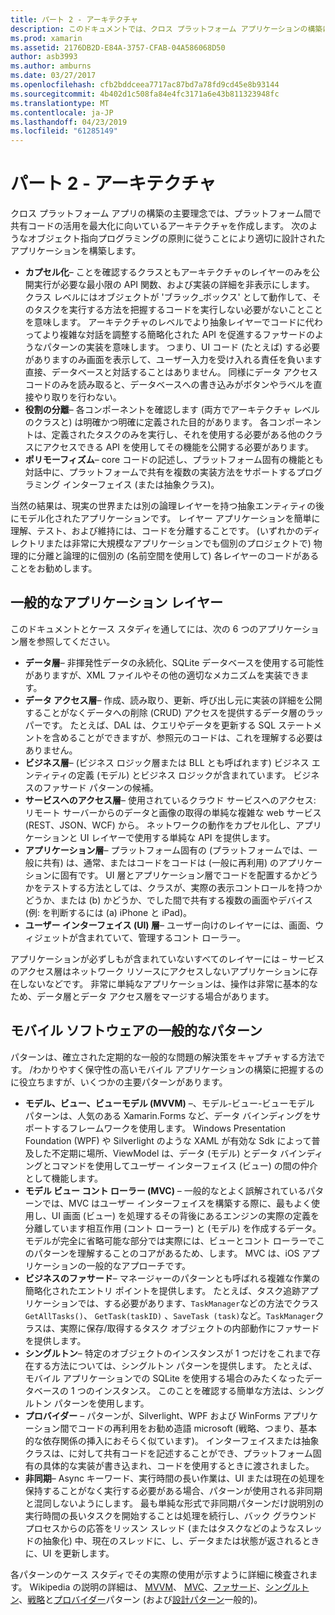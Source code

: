 ```yaml
---
title: パート 2 - アーキテクチャ
description: このドキュメントでは、クロス プラットフォーム アプリケーションの構築に役立つアーキテクチャ パターンについて説明します。 一般的なアプリケーション レイヤー (データ層、データ アクセス層など) と (MVVM、MVC など) の一般的なモバイル ソフトウェア パターンについて説明します
ms.prod: xamarin
ms.assetid: 2176DB2D-E84A-3757-CFAB-04A586068D50
author: asb3993
ms.author: amburns
ms.date: 03/27/2017
ms.openlocfilehash: cfb2bddceea7717ac87bd7a78fd9cd45e8b93144
ms.sourcegitcommit: 4b402d1c508fa84e4fc3171a6e43b811323948fc
ms.translationtype: MT
ms.contentlocale: ja-JP
ms.lasthandoff: 04/23/2019
ms.locfileid: "61285149"
---
```

# <a name="part-2---architecture"></a>パート 2 - アーキテクチャ

クロス プラットフォーム アプリの構築の主要理念では、プラットフォーム間で共有コードの活用を最大化に向いているアーキテクチャを作成します。 次のようなオブジェクト指向プログラミングの原則に従うことにより適切に設計されたアプリケーションを構築します。

-   **カプセル化**– ことを確認するクラスともアーキテクチャのレイヤーのみを公開実行が必要な最小限の API 関数、および実装の詳細を非表示にします。 クラス レベルにはオブジェクトが 'ブラック_ボックス' として動作して、そのタスクを実行する方法を把握するコードを実行しない必要がないことことを意味します。 アーキテクチャのレベルでより抽象レイヤーでコードに代わってより複雑な対話を調整する簡略化された API を促進するファサードのようなパターンの実装を意味します。 つまり、UI コード (たとえば) する必要がありますのみ画面を表示して、ユーザー入力を受け入れる責任を負います直接、データベースと対話することはありません。 同様にデータ アクセス コードのみを読み取ると、データベースへの書き込みがボタンやラベルを直接やり取りを行わない。
-   **役割の分離**– 各コンポーネントを確認します (両方でアーキテクチャ レベルのクラスと) は明確かつ明確に定義された目的があります。 各コンポーネントは、定義されたタスクのみを実行し、それを使用する必要がある他のクラスにアクセスできる API を使用してその機能を公開する必要があります。
-   **ポリモーフィズム**– core コードの記述し、プラットフォーム固有の機能とも対話中に、プラットフォームで共有を複数の実装方法をサポートするプログラミング インターフェイス (または抽象クラス)。


当然の結果は、現実の世界または別の論理レイヤーを持つ抽象エンティティの後にモデル化されたアプリケーションです。 レイヤー アプリケーションを簡単に理解、テスト、および維持には、コードを分離することです。 (いずれかのディレクトリまたは非常に大規模なアプリケーションでも個別のプロジェクトで) 物理的に分離と論理的に個別の (名前空間を使用して) 各レイヤーのコードがあることをお勧めします。

 <a name="Typical_Application_Layers" />


## <a name="typical-application-layers"></a>一般的なアプリケーション レイヤー

このドキュメントとケース スタディを通してには、次の 6 つのアプリケーション層を参照してください。

-   **データ層**– 非揮発性データの永続化、SQLite データベースを使用する可能性がありますが、XML ファイルやその他の適切なメカニズムを実装できます。
-   **データ アクセス層**– 作成、読み取り、更新、呼び出し元に実装の詳細を公開することがなくデータへの削除 (CRUD) アクセスを提供するデータ層のラッパーです。 たとえば、DAL は、クエリやデータを更新する SQL ステートメントを含めることができますが、参照元のコードは、これを理解する必要はありません。
-   **ビジネス層**– (ビジネス ロジック層または BLL とも呼ばれます) ビジネス エンティティの定義 (モデル) とビジネス ロジックが含まれています。 ビジネスのファサード パターンの候補。
-   **サービスへのアクセス層**– 使用されているクラウド サービスへのアクセス: リモート サーバーからのデータと画像の取得の単純な複雑な web サービス (REST、JSON、WCF) から。 ネットワークの動作をカプセル化し、アプリケーションと UI レイヤーで使用する単純な API を提供します。
-   **アプリケーション層**– プラットフォーム固有の (プラットフォームでは、一般に共有) は、通常、またはコードをコードは (一般に再利用) のアプリケーションに固有です。 UI 層とアプリケーション層でコードを配置するかどうかをテストする方法としては、クラスが、実際の表示コントロールを持つかどうか、または (b) かどうか、でした間で共有する複数の画面やデバイス (例: を判断するには (a) iPhone と iPad)。
-   **ユーザー インターフェイス (UI) 層**– ユーザー向けのレイヤーには、画面、ウィジェットが含まれていて、管理するコント ローラー。


アプリケーションが必ずしもが含まれていないすべてのレイヤーには – サービスのアクセス層はネットワーク リソースにアクセスしないアプリケーションに存在しないなどです。 非常に単純なアプリケーションは、操作は非常に基本的なため、データ層とデータ アクセス層をマージする場合があります。

 <a name="Common_Mobile_Software_Patterns" />


## <a name="common-mobile-software-patterns"></a>モバイル ソフトウェアの一般的なパターン

パターンは、確立された定期的な一般的な問題の解決策をキャプチャする方法です。 /わかりやすく保守性の高いモバイル アプリケーションの構築に把握するのに役立ちますが、いくつかの主要パターンがあります。

-   **モデル、ビュー、ビューモデル (MVVM)** –、モデル-ビュー-ビューモデル パターンは、人気のある Xamarin.Forms など、データ バインディングをサポートするフレームワークを使用します。 Windows Presentation Foundation (WPF) や Silverlight のような XAML が有効な Sdk によって普及した不定期に場所、ViewModel は、データ (モデル) とデータ バインディングとコマンドを使用してユーザー インターフェイス (ビュー) の間の仲介として機能します。
-   **モデル ビュー コント ローラー (MVC)** – 一般的なとよく誤解されているパターンでは、MVC はユーザー インターフェイスを構築する際に、最もよく使用し、UI 画面 (ビュー) を処理するその背後にあるエンジンの実際の定義を分離しています相互作用 (コント ローラー) と (モデル) を作成するデータ。 モデルが完全に省略可能な部分では実際には、ビューとコント ローラーでこのパターンを理解することのコアがあるため、します。 MVC は、iOS アプリケーションの一般的なアプローチです。
-   **ビジネスのファサード**– マネージャーのパターンとも呼ばれる複雑な作業の簡略化されたエントリ ポイントを提供します。 たとえば、タスク追跡アプリケーションでは、する必要があります、`TaskManager`などの方法でクラス`GetAllTasks()`、 `GetTask(taskID)` 、`SaveTask (task)`など。`TaskManager`クラスは、実際に保存/取得するタスク オブジェクトの内部動作にファサードを提供します。
-   **シングルトン**– 特定のオブジェクトのインスタンスが 1 つだけをこれまで存在する方法については、シングルトン パターンを提供します。 たとえば、モバイル アプリケーションでの SQLite を使用する場合のみたくなったデータベースの 1 つのインスタンス。 このことを確認する簡単な方法は、シングルトン パターンを使用します。
-   **プロバイダー** – パターンが、Silverlight、WPF および WinForms アプリケーション間でコードの再利用をお勧め造語 microsoft (戦略、つまり、基本的な依存関係の挿入におそらく似ています)。 インターフェイスまたは抽象クラスは、に対して共有コードを記述することができ、プラットフォーム固有の具体的な実装が書き込まれ、コードを使用するときに渡されました。
-   **非同期**– Async キーワード、実行時間の長い作業は、UI または現在の処理を保持することがなく実行する必要がある場合、パターンが使用される非同期と混同しないようにします。 最も単純な形式で非同期パターンだけ説明別の実行時間の長いタスクを開始することは処理を続行し、バック グラウンド プロセスからの応答をリッスン スレッド (またはタスクなどのようなスレッドの抽象化) 中、現在のスレッドに、し、データまたは状態が返されるときに、UI を更新します。


各パターンのケース スタディでその実際の使用が示すように詳細に検査されます。 Wikipedia の説明の詳細は、 [MVVM](https://en.wikipedia.org/wiki/Model–view–viewmodel)、 [MVC](https://en.wikipedia.org/wiki/Model–view–controller)、[ファサード](https://en.wikipedia.org/wiki/Facade_pattern)、[シングルトン](https://en.wikipedia.org/wiki/Singleton_pattern)、[戦略](https://en.wikipedia.org/wiki/Strategy_pattern)と[プロバイダー](https://en.wikipedia.org/wiki/Provider_model)パターン (および[設計パターン](https://en.wikipedia.org/wiki/Design_Patterns)一般的)。
